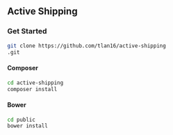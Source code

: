 ## Active Shipping

### Get Started
``` bash
git clone https://github.com/tlan16/active-shipping
.git
```
#### Composer
``` bash
cd active-shipping
composer install
```
#### Bower
``` bash
cd public
bower install
```
